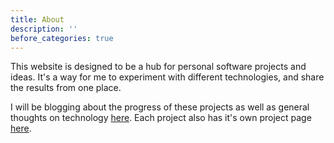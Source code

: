 ```yaml
---
title: About
description: ''
before_categories: true
---
```


This website is designed to be a hub for personal software projects and ideas. It's a way for me to experiment with different technologies, and share the results from one place.

I will be blogging about the progress of these projects as well as general thoughts on technology [here](/blog/). Each project also has it's own project page [here](/projects/).
